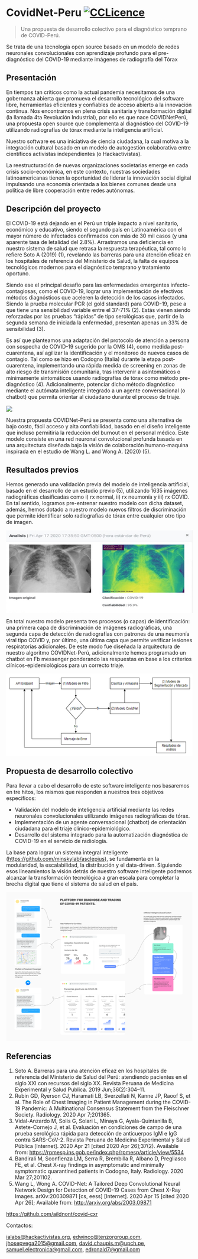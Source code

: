 # CovidNet-Peru [![CCLicence][cc-img]][cc]
> Una propuesta de desarrollo colectivo para el diagnóstico temprano de COVID-Perú.

Se trata de una tecnología open source basado en un modelo de redes neuronales convolucionales con aprendizaje profundo para el pre-diagnóstico del COVID-19 mediante imágenes de radiografía del Tórax


[cc-img]:      https://licensebuttons.net/l/by-nc-sa/4.0/80x15.png
[cc]:          https://creativecommons.org/licenses/by-nc-sa/4.0/


## Presentación
En tiempos tan críticos como la actual pandemia necesitamos de una gobernanza abierta que promueva el desarrollo tecnológico del software libre, herramientas eficientes y confiables de acceso abierto a la innovación continua. Nos encontramos en plena crisis sanitaria y transformación digital (la llamada 4ta Revolución Industrial), por ello es que nace COVIDNetPerú, una propuesta open source que complementa al diagnóstico del COVID-19 utilizando radiografías de tórax mediante la inteligencia artificial.

Nuestro software es una iniciativa de ciencia ciudadana, la cual motiva a la integración cultural basado en un modelo de autogestión colaborativa entre científicos activistas independientes (o Hackactivistas). 

La reestructuración de nuevas organizaciones societarias emerge en cada crisis socio-económica, en este contexto, nuestras sociedades latinoamericanas tienen la oportunidad de liderar la innovación social digital impulsando una economía orientada a los bienes comunes desde una política de libre cooperación entre redes autónomas.

## Descripción del proyecto
El COVID-19 está dejando en el Perú un triple impacto a nivel sanitario, económico y educativo, siendo el segundo país en Latinoamérica con el mayor número de infectados confirmados con más de 30 mil casos (y una aparente tasa de letalidad del 2.8%). Arrastramos una deficiencia en nuestro sistema de salud que retrasa la respuesta terapéutica, tal como lo refiere Soto A (2019) (1), revelando las barreras para una atención eficaz en los hospitales de referencia del Ministerio de Salud, la falta de equipos tecnológicos modernos para el diagnóstico temprano y tratamiento oportuno. 

Siendo ese el principal desafío para las enfermedades emergentes infecto-contagiosas, como el COVID-19, lograr una implementación de efectivos métodos diagnósticos que aceleren la detección de los casos infectados. Siendo la prueba molecular PCR (el gold standard) para COVID-19, pese a que tiene una sensibilidad variable entre el 37-71% (2). Estás vienen siendo reforzadas por las pruebas “rápidas” de tipo serológicas que, partir de la segunda semana de iniciada la enfermedad, presentan apenas un 33% de sensibilidad (3). 

Es así que planteamos una adaptación del protocolo de atención a persona con sospecha de COVID-19 sugerido por la OMS (4), como medida post-cuarentena, así agilizar la identificación y el monitoreo de nuevos casos de contagio. Tal como se hizo en Codogno (Italia) durante la etapa post-cuarentena, implementando una rápida medida de screening en zonas de alto riesgo de transmisión comunitaria, tras intervenir a asintomáticos o mínimamente sintomáticos usando radiografías de tórax como método pre-diagnóstico (4). Adicionalmente, potenciar dicho método diagnóstico mediante el autómata inteligente integrado a un agente conversacional (o chatbot) que permita orientar al ciudadano durante el proceso de triaje. 

<img src="/imagenes/Protocolo de asistencia rápida para descarte COVID19.png" align="center" />

Nuestra propuesta COVIDNet-Perú se presenta como una alternativa de bajo costo, fácil acceso y alta confiabilidad, basado en el diseño inteligente que incluso permitiría la reducción del burnout en el personal médico. Este modelo consiste en una red neuronal convolucional profunda basada en una arquitectura diseñada bajo la visión de colaboración humano-maquina inspirada en el estudio de Wang L. and Wong A. (2020) (5).

## Resultados previos

Hemos generado una validación previa del modelo de inteligencia artificial, basado en el desarrollo de un estudio previo (5), utilizando 1635 imágenes radiográficas clasificadas como i) rx normal, ii) rx neumonía y iii) rx COVID. En tal sentido, logramos pre-entrenar nuestro modelo con dicha dataset, además, hemos dotado a nuestro modelo nuevos filtros de discriminación que permite identificar solo radiografías de tórax entre cualquier otro tipo de imagen. 

<img src="/imagenes/Web.jpg" align="center" />

En total nuestro modelo presenta tres procesos (o capas) de identificación: una primera capa de discriminación de imágenes radiográficas, una segunda capa de detección de radiografías con patrones de una neumonía viral tipo COVID y, por último, una última capa que permite verificar lesiones respiratorias adicionales. De este modo fue diseñada la arquitectura de nuestro algoritmo COVIDNet-Perú, adicionalmente hemos programado un chatbot en Fb messenger ponderando las respuestas en base a los criterios clínicos-epidemiológicos para un correcto triaje. 

<img src="/imagenes/Flujograma COVIDNet-Peru.png" align="center" />

## Propuesta de desarrollo colectivo

Para llevar a cabo el desarrollo de este software inteligente nos basaremos en tre hitos, los mismos que responden a nuestros tres objetivos específicos:

- Validación del modelo de inteligencia artificial mediante las redes neuronales convolucionales utilizando imágenes radiográficas de tórax. 
- Implementación de un agente conversacional (chatbot) de orientación ciudadana para el triaje clínico-epidemiológico.
- Desarrollo del sistema integrado para la automatización diagnóstica de COVID-19 en el servicio de radiología.

La base para lograr un sistema integral inteligente (https://github.com/minskylab/asclepius), se fundamenta en la modularidad, la escalabilidad, la distribución y el data-driven. Siguiendo esos lineamientos la visión detrás de nuestro software inteligente podremos alcanzar la transformación tecnológica a gran escala para completar la brecha digital que tiene el sistema de salud en el país. 

	
<img src="/imagenes/Propuesta de Desarrollo Colectivo.png" align="center" />


## Referencias

1) Soto A. Barreras para una atención eficaz en los hospitales de referencia del Ministerio de Salud del Perú: atendiendo pacientes en el siglo XXI con recursos del siglo XX. Revista Peruana de Medicina Experimental y Salud Publica. 2019 Jun;36(2):304–11.
2) Rubin GD, Ryerson CJ, Haramati LB, Sverzellati N, Kanne JP, Raoof S, et al. The Role of Chest Imaging in Patient Management during the COVID-19 Pandemic: A Multinational Consensus Statement from the Fleischner Society. Radiology. 2020 Apr 7;201365. 
3) Vidal-Anzardo M, Solis G, Solari L, Minaya G, Ayala-Quintanilla B, Astete-Cornejo J, et al. Evaluación en condiciones de campo de una prueba serológica rápida para detección de anticuerpos IgM e IgG contra SARS-CoV-2. Revista Peruana de Medicina Experimental y Salud Pública [Internet]. 2020 Apr 21 [cited 2020 Apr 26];37(2). Available from: https://rpmesp.ins.gob.pe/index.php/rpmesp/article/view/5534
4) Bandirali M, Sconfienza LM, Serra R, Brembilla R, Albano D, Pregliasco FE, et al. Chest X-ray findings in asymptomatic and minimally symptomatic quarantined patients in Codogno, Italy. Radiology. 2020 Mar 27;201102. 
5) Wang L, Wong A. COVID-Net: A Tailored Deep Convolutional Neural Network Design for Detection of COVID-19 Cases from Chest X-Ray Images. arXiv:200309871 [cs, eess] [Internet]. 2020 Apr 15 [cited 2020 Apr 26]; Available from: http://arxiv.org/abs/2003.09871


https://github.com/aildnont/covid-cxr



Contactos:

ialabs@hackactivistas.org, edwincc@tenzorgroup.com, jhosepvega2015@gmail.com, david.chaupis.m@upch.pe, samuel.electronica@gmail.com, edronald7@gmail.com
